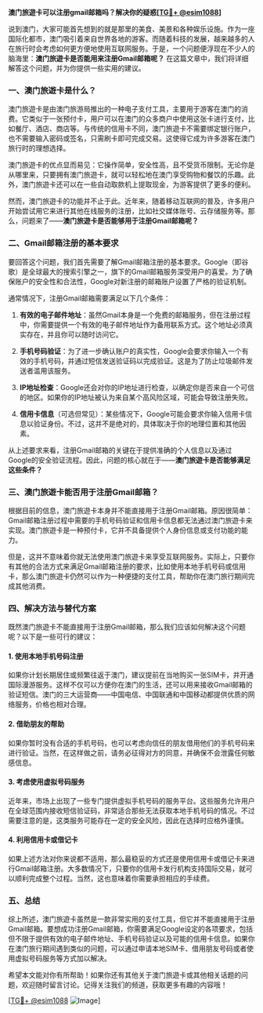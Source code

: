 **澳门旅遊卡可以注册gmail邮箱吗？解决你的疑惑[[TG💪+ @esim1088](https://t.me/s/esim1088)]**

说到澳门，大家可能首先想到的就是那里的美食、美景和各种娱乐设施。作为一座国际化都市，澳门吸引着来自世界各地的游客。而随着科技的发展，越来越多的人在旅行时会考虑如何更方便地使用互联网服务。于是，一个问题便浮现在不少人的脑海里：**澳门旅遊卡是否能用来注册Gmail邮箱呢？** 在这篇文章中，我们将详细解答这个问题，并为你提供一些实用的建议。

### 一、澳门旅遊卡是什么？

澳门旅遊卡是由澳门旅游局推出的一种电子支付工具，主要用于游客在澳门的消费。它类似于一张预付卡，用户可以在澳门的众多商户中使用这张卡进行支付，比如餐厅、酒店、商店等。与传统的信用卡不同，澳门旅遊卡不需要绑定银行账户，也不需要输入密码或签名，只需刷卡即可完成交易。这使得它成为许多游客在澳门旅行时的理想选择。

澳门旅遊卡的优点显而易见：它操作简单，安全性高，且不受货币限制。无论你是从哪里来，只要拥有澳门旅遊卡，就可以轻松地在澳门享受购物和餐饮的乐趣。此外，澳门旅遊卡还可以在一些自动取款机上提取现金，为游客提供了更多的便利。

然而，澳门旅遊卡的功能并不止于此。近年来，随着移动互联网的普及，许多用户开始尝试用它来进行其他在线服务的注册，比如社交媒体账号、云存储服务等。那么，问题来了——**澳门旅遊卡是否能够用于注册Gmail邮箱呢？**

### 二、Gmail邮箱注册的基本要求

要回答这个问题，我们首先需要了解Gmail邮箱注册的基本要求。Google（即谷歌）是全球最大的搜索引擎之一，旗下的Gmail邮箱服务深受用户的喜爱。为了确保账户的安全性和合法性，Google对新注册的邮箱账户设置了严格的验证机制。

通常情况下，注册Gmail邮箱需要满足以下几个条件：

1. **有效的电子邮件地址**：虽然Gmail本身是一个免费的邮箱服务，但在注册过程中，你需要提供一个有效的电子邮件地址作为备用联系方式。这个地址必须真实存在，并且你可以随时访问它。
   
2. **手机号码验证**：为了进一步确认账户的真实性，Google会要求你输入一个有效的手机号码，并通过短信发送验证码以完成验证。这是为了防止垃圾邮件发送者滥用该服务。

3. **IP地址检查**：Google还会对你的IP地址进行检查，以确定你是否来自一个可信的地区。如果你的IP地址被认为来自某个高风险区域，可能会导致注册失败。

4. **信用卡信息**（可选但常见）：某些情况下，Google可能会要求你输入信用卡信息以验证身份。不过，这并不是绝对的，具体取决于你的地理位置和其他因素。

从上述要求来看，注册Gmail邮箱的关键在于提供准确的个人信息以及通过Google的安全验证流程。因此，问题的核心就在于——**澳门旅遊卡是否能够满足这些条件？**

### 三、澳门旅遊卡能否用于注册Gmail邮箱？

根据目前的信息，澳门旅遊卡本身并不能直接用于注册Gmail邮箱。原因很简单：Gmail邮箱注册过程中需要的手机号码验证和信用卡信息都无法通过澳门旅遊卡来实现。澳门旅遊卡是一种预付卡，它并不具备提供个人身份信息或支付功能的能力。

但是，这并不意味着你就无法使用澳门旅遊卡来享受互联网服务。实际上，只要你有其他的合法方式来满足Gmail邮箱注册的要求，比如使用本地手机号码或信用卡，那么澳门旅遊卡仍然可以作为一种便捷的支付工具，帮助你在澳门旅行期间完成其他消费。

### 四、解决方法与替代方案

既然澳门旅遊卡不能直接用于注册Gmail邮箱，那么我们应该如何解决这个问题呢？以下是一些可行的建议：

#### 1. 使用本地手机号码注册

如果你计划长期居住或频繁往返于澳门，建议提前在当地购买一张SIM卡，并开通国际漫游服务。这样不仅可以方便你在澳门的生活，还可以用来接收Gmail邮箱的验证短信。澳门的三大运营商——中国电信、中国联通和中国移动都提供优质的网络服务，价格也相对合理。

#### 2. 借助朋友的帮助

如果你暂时没有合适的手机号码，也可以考虑向信任的朋友借用他们的手机号码来进行验证。当然，在这样做之前，请务必征得对方的同意，并确保不会泄露任何敏感信息。

#### 3. 考虑使用虚拟号码服务

近年来，市场上出现了一些专门提供虚拟手机号码的服务平台。这些服务允许用户在全球范围内接收短信验证码，非常适合那些无法获取本地手机号码的情况。不过需要注意的是，这类服务可能存在一定的安全风险，因此在选择时应格外谨慎。

#### 4. 利用信用卡或借记卡

如果上述方法对你来说都不适用，那么最稳妥的方式还是使用信用卡或借记卡来进行Gmail邮箱注册。大多数情况下，只要你的信用卡发行机构支持国际交易，就可以顺利完成整个过程。当然，这也意味着你需要承担相应的手续费。

### 五、总结

综上所述，澳门旅遊卡虽然是一款非常实用的支付工具，但它并不能直接用于注册Gmail邮箱。要想成功注册Gmail邮箱，你需要满足Google设定的各项要求，包括但不限于提供有效的电子邮件地址、手机号码验证以及可能的信用卡信息。如果你在澳门旅行期间遇到类似的问题，可以通过申请本地SIM卡、借用朋友号码或者使用虚拟号码服务等方式加以解决。

希望本文能对你有所帮助！如果你还有其他关于澳门旅遊卡或其他相关话题的问题，欢迎随时留言讨论。记得关注我们的频道，获取更多有趣的内容哦！

[[TG💪+ @esim1088](https://t.me/s/esim1088) ![Image](https://i.postimg.cc/4NQfJmqS/Snipaste-2025-05-13-00-14-12.png)]